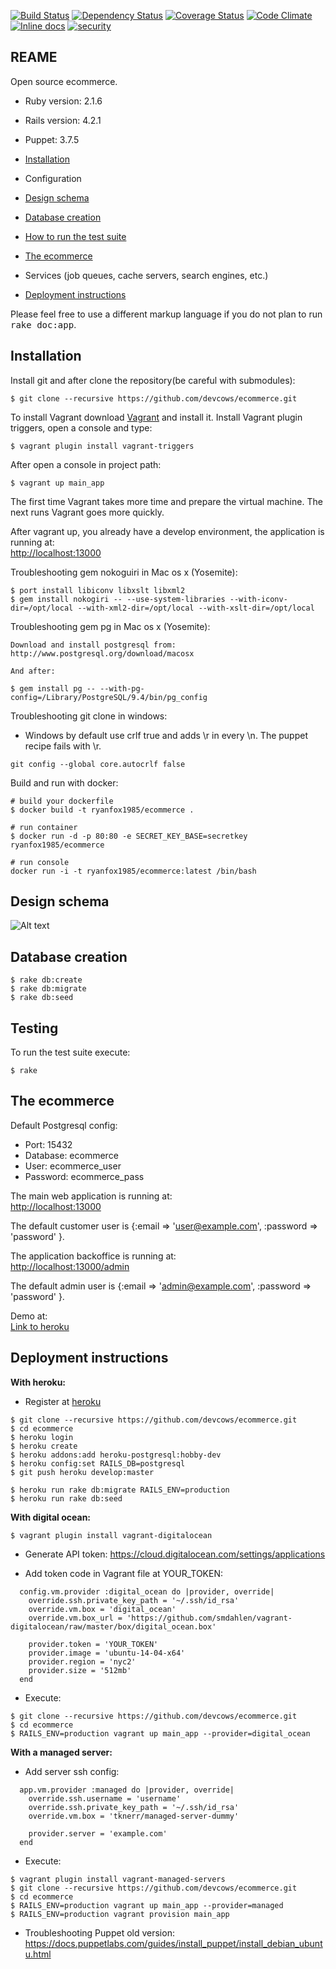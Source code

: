 [![Build Status](https://travis-ci.org/ylosix/ylosix.svg?branch=develop)](https://travis-ci.org/ylosix/ylosix)
[![Dependency Status](https://gemnasium.com/ylosix/ylosix.svg)](https://gemnasium.com/ylosix/ylosix)
[![Coverage Status](https://coveralls.io/repos/ylosix/ylosix/badge.svg?branch=develop)](https://coveralls.io/r/ylosix/ylosix?branch=develop)
[![Code Climate](https://codeclimate.com/github/ylosix/ylosix/badges/gpa.svg)](https://codeclimate.com/github/ylosix/ylosix)
[![Inline docs](http://inch-ci.org/github/ylosix/ylosix.svg?branch=develop)](http://inch-ci.org/github/ylosix/ylosix)
[![security](https://hakiri.io/github/ylosix/ylosix/develop.svg)](https://hakiri.io/github/ylosix/ylosix)

## REAME

Open source ecommerce.

  * Ruby version: 2.1.6
  
  * Rails version: 4.2.1
  
  * Puppet: 3.7.5
  
  * [Installation](#installation)
  
  * Configuration
  
  * [Design schema](#design-schema)
  
  * [Database creation](#database-creation)
  
  * [How to run the test suite](#testing)
  
  * [The ecommerce](#the-ecommerce)
  
  * Services (job queues, cache servers, search engines, etc.)
  
  * [Deployment instructions](#deployment-instructions)


Please feel free to use a different markup language if you do not plan to run
<tt>rake doc:app</tt>.


## Installation

Install git and after clone the repository(be careful with submodules):

```
$ git clone --recursive https://github.com/devcows/ecommerce.git
```

To install Vagrant download [Vagrant](https://www.vagrantup.com) and install it. Install Vagrant plugin triggers, open a console and type:

```
$ vagrant plugin install vagrant-triggers
```

After open a console in project path:

```
$ vagrant up main_app
```

The first time Vagrant takes more time and prepare the virtual machine. The next runs Vagrant goes more quickly.

After vagrant up, you already have a develop environment, the application is running at: <br />
[http://localhost:13000](http://localhost:13000)

Troubleshooting gem nokoguiri in Mac os x (Yosemite):
```
$ port install libiconv libxslt libxml2
$ gem install nokogiri -- --use-system-libraries --with-iconv-dir=/opt/local --with-xml2-dir=/opt/local --with-xslt-dir=/opt/local
```

Troubleshooting gem pg in Mac os x (Yosemite):
```
Download and install postgresql from:
http://www.postgresql.org/download/macosx

And after:

$ gem install pg -- --with-pg-config=/Library/PostgreSQL/9.4/bin/pg_config
```

Troubleshooting git clone in windows:
  - Windows by default use crlf true and adds \r in every \n. The puppet recipe fails with \r. 
```
git config --global core.autocrlf false
```

Build and run with docker:
```
# build your dockerfile
$ docker build -t ryanfox1985/ecommerce .

# run container
$ docker run -d -p 80:80 -e SECRET_KEY_BASE=secretkey ryanfox1985/ecommerce

# run console
docker run -i -t ryanfox1985/ecommerce:latest /bin/bash
```

## Design schema

![Alt text](https://raw.githubusercontent.com/devcows/ecommerce/develop/erd.png "Design")


## Database creation

```
$ rake db:create
$ rake db:migrate
$ rake db:seed
```

## Testing

To run the test suite execute:

```
$ rake
```

## The ecommerce

Default Postgresql config: <br />
  - Port: 15432 <br />
  - Database: ecommerce <br />
  - User: ecommerce_user <br />
  - Password: ecommerce_pass <br />

The main web application is running at: <br />
[http://localhost:13000](http://localhost:13000)

The default customer user is {:email => 'user@example.com', :password => 'password' }.

The application backoffice is running at: <br />
[http://localhost:13000/admin](http://localhost:13000/admin)

The default admin user is {:email => 'admin@example.com', :password => 'password' }.

Demo at: <br />
[Link to heroku](http://devcows-ecommerce.herokuapp.com)

## Deployment instructions

__With heroku:__
  - Register at [heroku](https://www.heroku.com)

```
$ git clone --recursive https://github.com/devcows/ecommerce.git
$ cd ecommerce
$ heroku login
$ heroku create
$ heroku addons:add heroku-postgresql:hobby-dev
$ heroku config:set RAILS_DB=postgresql
$ git push heroku develop:master

$ heroku run rake db:migrate RAILS_ENV=production
$ heroku run rake db:seed
```

__With digital ocean:__
```
$ vagrant plugin install vagrant-digitalocean
```

  - Generate API token:
    https://cloud.digitalocean.com/settings/applications

  - Add token code in Vagrant file at YOUR_TOKEN:
```
  config.vm.provider :digital_ocean do |provider, override|
    override.ssh.private_key_path = '~/.ssh/id_rsa'
    override.vm.box = 'digital_ocean'
    override.vm.box_url = 'https://github.com/smdahlen/vagrant-digitalocean/raw/master/box/digital_ocean.box'

    provider.token = 'YOUR_TOKEN'
    provider.image = 'ubuntu-14-04-x64'
    provider.region = 'nyc2'
    provider.size = '512mb'
  end
```

  - Execute:
```
$ git clone --recursive https://github.com/devcows/ecommerce.git
$ cd ecommerce
$ RAILS_ENV=production vagrant up main_app --provider=digital_ocean
```

__With a managed server:__

  - Add server ssh config:
```
  app.vm.provider :managed do |provider, override|
    override.ssh.username = 'username'
    override.ssh.private_key_path = '~/.ssh/id_rsa'
    override.vm.box = 'tknerr/managed-server-dummy'

    provider.server = 'example.com'
  end  
```

  - Execute:
```
$ vagrant plugin install vagrant-managed-servers
$ git clone --recursive https://github.com/devcows/ecommerce.git
$ cd ecommerce
$ RAILS_ENV=production vagrant up main_app --provider=managed
$ RAILS_ENV=production vagrant provision main_app
```

  - Troubleshooting Puppet old version:
    https://docs.puppetlabs.com/guides/install_puppet/install_debian_ubuntu.html